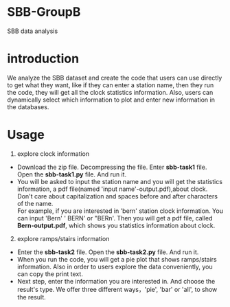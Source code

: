 # SBB-GroupB
SBB data analysis 
# introduction
We analyze the SBB dataset and create the code that users can use directly to get what they want, like if they can enter a station name, then they run the code, they will get all the clock statistics information. Also, users can dynamically select which information to plot and enter new information in the databases.  

# Usage
1. explore clock information
- Download the zip file. Decompressing the file. Enter  **sbb-task1** file. Open the **sbb-task1.py** file. And run it. 
- You will be asked to input the station name and you will get the statistics information, a pdf file(named 'input name'-output.pdf),about clock. Don't care about capitalization and spaces before and after characters of the name.  
For example, if you are interested in 'bern' station clock information. You can input 'Bern' '  BERN' or "BERn'. Then you will get a pdf file, called **Bern-output.pdf**, which shows you statistics information about clock.
2. explore ramps/stairs information
- Enter the **sbb-task2** file. Open the **sbb-task2.py** file. And run it.
- When you run the code, you will get a pie plot that shows ramps/stairs information. Also in order to users explore the data conveniently, you can copy the print text.
- Next step, enter the information you are interested in. And choose the result's type. We offer three different ways，'pie', 'bar' or 'all', to show the result.

